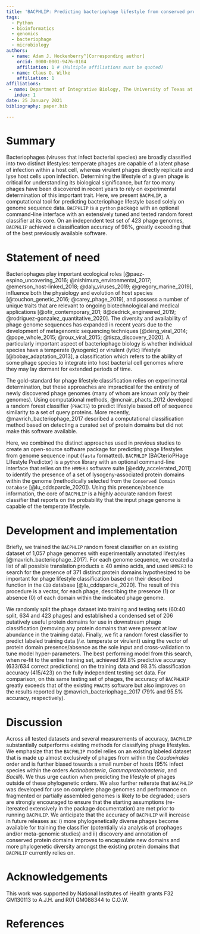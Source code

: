 ```yaml
---
title: 'BACPHLIP: Predicting bacteriophage lifestyle from conserved protein domains'
tags:
  - Python
  - bioinformatics
  - genomics
  - bacteriophage
  - microbiology
authors:
  - name: Adam J. Hockenberry^[Corresponding author]
    orcid: 0000-0001-9476-0104
    affiliation: 1 # (Multiple affiliations must be quoted)
  - name: Claus O. Wilke
    affiliation: 1
affiliations:
 - name: Department of Integrative Biology, The University of Texas at Austin
   index: 1
date: 25 January 2021
bibliography: paper.bib

---
```


# Summary
Bacteriophages (viruses that infect bacterial species) are broadly classified
into two distinct lifestyles: temperate phages are capable of a latent phase of
infection within a host cell, whereas virulent phages directly replicate and
lyse host cells upon infection. Determining the lifestyle of a given phage is
critical for understanding its biological significance, but far too many phages
have been discovered in recent years to rely on experimental determination of
this important trait. Here, we present `BACPHLIP`, a computational tool for
predicting bacteriophage lifestyle based solely on genome sequence data.
`BACPHLIP` is a `python` package with an optional command-line interface with
an extensively tuned and tested random forest classifier at its core. On an
independent test set of 423 phage genomes, `BACPHLIP` achieved a classification
accuracy of 98%, greatly exceeding that of the best previously available
software. 

# Statement of need

Bacteriophages play important ecological roles [@paez-espino_uncovering_2016;
@nishimura_environmental_2017; @emerson_host-linked_2018; @daly_viruses_2019;
@gregory_marine_2019], influence both the physiology and evolution of host
species [@touchon_genetic_2016; @carey_phage_2019], and possess a number of
unique traits that are relevant to ongoing biotechnological and medical
applications [@ofir_contemporary_201; 8@dedrick_engineered_2019;
@rodriguez-gonzalez_quantitative_2020]. The diversity and availability of phage
genome sequences has expanded in recent years due to the development of
metagenomic sequencing techniques [@deng_viral_2014; @pope_whole_2015;
@roux_viral_2015; @tisza_discovery_2020]. A particularly important aspect of
bacteriophage biology is whether individual species have a temperate (lysogenic) or
virulent (lytic) lifestyle [@bobay_adaptation_2013], a classification which
refers to the ability of some phage species to integrate into host bacterial cell
genomes where they may lay dormant for extended periods of time.

The gold-standard for phage lifestyle classification relies on experimental
determination, but these approaches are impractical for the entirety of newly
discovered phage genomes (many of whom are known *only* by their genomes).
Using computational methods, @mcnair_phacts_2012 developed a random forest
classifier (`PHACTS`) to predict lifestyle based off of sequence similarity to
a set of query proteins. More recently, @mavrich_bacteriophage_2017 described a
computational classification method based on detecting a curated set of protein
domains but did not make this software available.

Here, we combined the distinct approaches used in previous studies to create an
open-source software package for predicting phage lifestyles from genome
sequence input (`fasta` formatted). `BACPHLIP` (BACterioPHage LIfestyle
Predictor) is a `python` library with an optional command-line interface that
relies on the `HMMER3` software suite [@eddy_accelerated_2011] to identify the
presence of a set of lysogeny-associated protein domains within the genome
(methodically selected from the `Conserved Domain Database`
[@lu_cddsparcle_2020]). Using this presence/absence information, the core of
`BACPHLIP` is a highly accurate random forest classifier that reports on the
probability that the input phage genome is capable of the temperate lifestyle.

# Development and implementation

Briefly, we trained the `BACPHLIP` random forest classifier on an existing
dataset of 1,057 phage genomes with experimentally annotated lifestyles
[@mavrich_bacteriophage_2017]. For each genome sequence, we created a list of
all possible translation products $\geq$ 40 amino acids, and used `HMMER3` to
search for the presence of 371 distinct protein domains hypothesized to be
important for phage lifestyle classification based on their described function
in the `CDD` database [@lu_cddsparcle_2020]. The result of this procedure is a
vector, for each phage, describing the presence (1) or absence (0) of each
domain within the indicated phage genome.

We randomly split the phage dataset into training and testing sets (60:40
split, 634 and 423 phages) and established a condensed set of 206 putatively
useful protein domains for use in downstream phage classification (removing any
protein domains that were present at low abundance in the training data).
Finally, we fit a random forest classifier to predict labeled training data
(*i.e.* temperate or virulent) using the vector of protein domain
presence/absence as the sole input and cross-validation to tune model
hyper-parameters. The best performing model from this search, when re-fit to
the entire training set, achieved 99.8% predictive accuracy (633/634 correct
predictions) on the training data and 98.3% classification accuracy (415/423)
on the fully independent testing set data. For comparison, on this same testing
set of phages, the accuracy of `BACPHLHIP` greatly exceeds that of the existing
`PHACTS` software but also improves on the results reported by
@mavrich_bacteriophage_2017 (79% and 95.5% accuracy, respectively).

# Discussion

Across all tested datasets and several measurements of accuracy, `BACPHLIP`
substantially outperforms existing methods for classifying phage lifestyles. We
emphasize that the `BACPHLIP` model relies on an existing labeled dataset that
is made up almost exclusively of phages from within the *Caudovirales* order
and is further biased towards a small number of hosts (95% infect species
within the orders *Actinobacteria*, *Gammaproteobacteria*, and *Bacilli*). We
thus urge caution when predicting the lifestyle of phages outside of these
phylogenetic orders. We also further reiterate that `BACPHLIP` was developed
for use on complete phage genomes and performance on fragmented or partially
assembled genomes is likely to be degraded; users are strongly encouraged to
ensure that the starting assumptions (re-itereated extensively in the package
documentation) are met prior to running `BACPHLIP`. We anticipate that the
accuracy of `BACPHLIP` will increase in future releases as: i) more
phylogenetically diverse phages become available for training the classifier
(potentially via analysis of prophages and/or meta-genomic studies) and ii)
discovery and annotation of conserved protein domains improves to encapsulate
new domains and more phylogenetic diversity amongst the existing protein
domains that `BACPHLIP` currently relies on.

# Acknowledgements

This work was supported by National Institutes of Health grants F32
GM130113 to A.J.H. and R01 GM088344 to C.O.W.

# References

